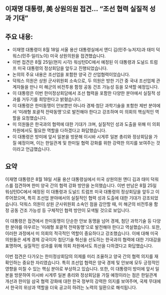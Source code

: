 ## 이재명 대통령, 美 상원의원 접견… “조선 협력 실질적 성과 기대”

## 주요 내용:
*   이재명 대통령이 8월 18일 서울 용산 대통령실에서 앤디 김(민주·뉴저지)과 태미 덕워스(민주·일리노이) 미국 상원의원을 접견했습니다.
*   이번 접견은 8월 25일(현지 시각) 워싱턴DC에서 예정된 이 대통령과 도널드 트럼프 미국 대통령의 정상회담을 앞두고 진행되었습니다.
*   논의의 주요 내용은 조선업을 포함한 양국 간 산업협력이었습니다.
*   덕워스 의원은 상원 군사위원회 소속으로, 두 의원은 방한 기간 중 국내 조선업체 관계자들을 만나 미 해군의 비전투용 함정 공동 건조 가능성 등을 모색할 예정입니다.
*   이 대통령은 이번 한미정상회담에서 조선 협력을 포함한 다양한 분야에서 실질적 성과를 거두기를 희망한다고 밝혔습니다.
*   이 대통령은 한미동맹이 안보뿐만 아니라 경제·첨단 과학기술을 포함한 제반 분야에서 '미래형 포괄적 전략동맹'으로 발전해야 한다고 강조하며 미 의회의 핵심적인 역할을 요청했습니다.
*   미 의원들은 한국과의 협력에 대한 기대가 크며, 실질적인 성과 도출을 위해 미 의회 차원에서도 필요한 역할을 다하겠다고 화답했습니다.
*   이 대통령은 방미에 앞서 일본을 방문해 이시바 시게루 일본 총리와 정상회담을 가질 예정이며, 이는 한일관계 및 한미일 협력 강화를 위한 강력한 의지를 보여주는 것이라고 언급했습니다.

## 요약
이재명 대통령은 8월 18일 서울 용산 대통령실에서 미국 상원의원 앤디 김과 태미 덕워스를 접견하며 한미 양국 간의 협력 강화 방안을 논의했습니다. 이번 만남은 8월 25일 워싱턴DC에서 예정된 이 대통령과 도널드 트럼프 미국 대통령의 정상회담을 앞두고 이루어졌으며, 특히 조선업 분야에서의 실질적인 협력 성과 도출에 대한 기대가 강조되었습니다. 덕워스 의원이 상원 군사위원회 소속인 점을 감안할 때, 미 해군의 비전투용 함정 공동 건조 가능성 등 구체적인 협력 방안이 모색될 것으로 보입니다.

이 대통령은 접견에서 한미동맹이 단순한 안보 동맹을 넘어 경제, 첨단 과학기술 등 다양한 분야를 아우르는 '미래형 포괄적 전략동맹'으로 발전해야 한다고 역설했습니다. 또한, 이러한 과정에서 미 의회의 적극적인 역할이 중요하다고 강조했습니다. 이에 대해 미국 의원들은 세계 경제 강국이자 첨단기술 혁신을 선도하는 한국과의 협력에 대한 기대감을 표명하며, 실질적인 성과를 위해 의회 차원에서도 최선을 다하겠다고 화답했습니다.

이번 접견은 다가오는 한미정상회담의 의제를 미리 조율하고 양국 간의 협력 의지를 재확인하는 중요한 자리였습니다. 특히 조선업 협력은 양국 경제 및 안보에 모두 긍정적인 영향을 미칠 수 있는 핵심 분야로 부상하고 있습니다. 또한, 이 대통령이 방미에 앞서 일본을 방문하여 이시바 시게루 일본 총리와 정상회담을 가질 예정이라는 점은 한일관계 개선과 한미일 삼국 협력 강화에 대한 한국 정부의 강력한 의지를 보여주며, 국제 무대에서 한국의 위상과 역할을 더욱 공고히 하려는 노력의 일환으로 해석됩니다.